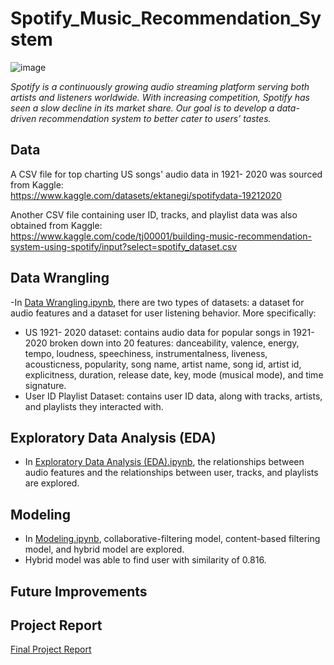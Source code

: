 # Spotify_Music_Recommendation_System

![image](https://github.com/yosep2m430/Music-Recommendation-System/assets/102874665/56998e02-0b0f-494a-ab0e-751fc23c038c)

*Spotify is a continuously growing audio streaming platform serving both artists and listeners worldwide. With increasing competition, Spotify has seen a slow decline in its market share. Our goal is to develop a data-driven recommendation system to better cater to users’ tastes.* 

## Data
A CSV file for top charting US songs' audio data in 1921- 2020 was sourced from Kaggle:<br>
https://www.kaggle.com/datasets/ektanegi/spotifydata-19212020<br>

Another CSV file containing user ID, tracks, and playlist data was also obtained from Kaggle:<br>
https://www.kaggle.com/code/tj00001/building-music-recommendation-system-using-spotify/input?select=spotify_dataset.csv

## Data Wrangling
-In  [Data Wrangling.ipynb](https://github.com/yosep2m430/Song-Recommendation-System-Capstone-3-/blob/main/Data%20Wrangling.ipynb), there are two types of datasets: a dataset for audio features and a dataset for user listening behavior. More specifically:
  - US 1921- 2020 dataset: contains audio data for popular songs in 1921-2020 broken down into 20 features: danceability, valence, energy, tempo, loudness, speechiness, instrumentalness, liveness, acousticness, popularity, song name, artist name, song id, artist id, explicitness, duration, release date, key, mode (musical mode), and time signature.
  - User ID Playlist Dataset: contains user ID data, along with tracks, artists, and playlists they interacted with.

## Exploratory Data Analysis (EDA)
- In [Exploratory Data Analysis (EDA).ipynb](https://github.com/yosep2m430/Song-Recommendation-System-Capstone-3-/blob/main/Exploratory%20Data%20Analysis%20(EDA).ipynb), the relationships between audio features and the relationships between user, tracks, and playlists are explored.

## Modeling
- In [Modeling.ipynb](https://github.com/yosep2m430/Song-Recommendation-System-Capstone-3-/blob/main/Modeling.ipynb), collaborative-filtering model, content-based filtering model, and hybrid model are explored.
- Hybrid model was able to find user with similarity of 0.816.

## Future Improvements

## Project Report
[Final Project Report](https://github.com/yosep2m430/Music-Recommendation-System/blob/main/Final%20Project%20Report-%20Music%20Recommendation%20System.pdf)
